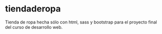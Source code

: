 # tiendaderopa
Tienda de ropa hecha sólo con html, sass y bootstrap para el proyecto final del curso de desarrollo web.
